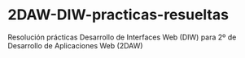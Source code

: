 # 2DAW-DIW-practicas-resueltas
Resolución prácticas Desarrollo de Interfaces Web (DIW) para 2º de Desarrollo de Aplicaciones Web (2DAW)

